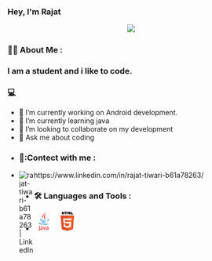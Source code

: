 ### Hey, I'm Rajat
<div id="header" align="center">
  <img src="https://media.giphy.com/media/M9gbBd9nbDrOTu1Mqx/giphy.gif" width="100"/>
</div>

 ### :man_technologist: About Me :
 
### I am a student and i like to code.
### 💻
- 🔭 I’m currently working on Android development.
- 🌱 I’m currently learning java
- 👯 I’m looking to collaborate on my development
- 💬 Ask me about coding
- ### 📲:Contect with me :
- <img align="left" alt="rajat-tiwari-b61a78263 | LinkedIn" width="30px" src="https://cdn.jsdelivr.net/npm/simple-icons@v3/icons/linkedin.svg" />
  https://www.linkedin.com/in/rajat-tiwari-b61a78263/
- ### :hammer_and_wrench: Languages and Tools :
- <div>
  <img src="https://github.com/devicons/devicon/blob/master/icons/java/java-original-wordmark.svg" title="Java" alt="Java" width="40" height="40"/>&nbsp;
  <img src="https://github.com/devicons/devicon/blob/master/icons/html5/html5-original-wordmark.svg" title="HTML" alt="HTML" width="40" height="40"/>&nbsp;
  </div>
  
  
  
  


